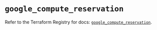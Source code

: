 # `google_compute_reservation`

Refer to the Terraform Registry for docs: [`google_compute_reservation`](https://registry.terraform.io/providers/hashicorp/google-beta/5.12.0/docs/resources/google_compute_reservation).
